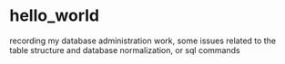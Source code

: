 # hello_world
recording my database administration work, some issues related to the table structure and database normalization, or sql commands

